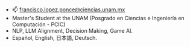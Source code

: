 - 📫 francisco.lopez.ponce@ciencias.unam.mx
- Master's Student at the UNAM (Posgrado en Ciencias e Ingeniería en Computación - PCIC)
- NLP, LLM Alignment, Decision Making, Game AI.
- Español, English, 日本語, Deutsch.

<!---
Kurocaguama/Kurocaguama is a ✨ special ✨ repository because its `README.md` (this file) appears on your GitHub profile.
You can click the Preview link to take a look at your changes.
--->
